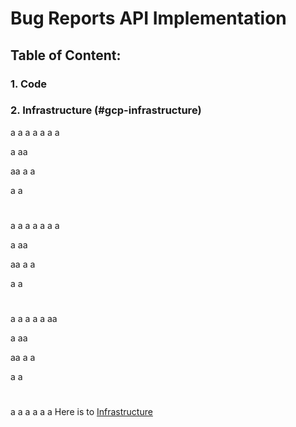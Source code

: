 # Bug Reports API Implementation

## Table of Content: 
### 1. Code

### 2. Infrastructure (#gcp-infrastructure)


a
a
a
a
a
a
a

a
aa

aa
a
a

a
a
#
a
a
a
a
a
a
a

a
aa

aa
a
a

a
a
#
a
a
a
a
a
aa

a
aa

aa
a
a

a
a
#
a
a
a
a
a
a
Here is to [Infrastructure](#infrastructure)
